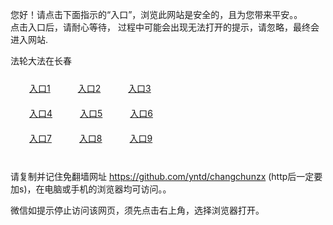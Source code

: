 您好！请点击下面指示的“入口”，浏览此网站是安全的，且为您带来平安。。 <br/>
点击入口后，请耐心等待， 过程中可能会出现无法打开的提示，请忽略，最终会进入网站. </br>

法轮大法在长春<br/>
<div style="padding:10px"><a style="margin:20px" target="_blank" href="https://ddi3qow1tz2ca.cloudfront.net/2Qpsp?mtdsag" id="ccLink1" rel="nofollow">入口1</a> <a target="_blank" style="margin:20px" href="https://d1r974uucr1k2z.cloudfront.net/2Qpsp?cnvej" id="ccLink2" rel="nofollow">入口2</a> <a style="margin:20px" target="_blank" href="https://d56msdu0j2tsl.cloudfront.net/2Qpsp?xryrpjp" id="ccLink3" rel="nofollow">入口3</a></div>

<div style="padding:10px" ><a style="margin:20px" target="_blank" href="https://ddi3qow1tz2ca.cloudfront.net/2Qpsp?mtdsag" id="ccLink4" rel="nofollow">入口4</a> <a style="margin:20px" href="https://d1r974uucr1k2z.cloudfront.net/2Qpsp?cnvej" target="_blank" id="ccLink5" rel="nofollow">入口5</a> <a style="margin:20px" href="https://d56msdu0j2tsl.cloudfront.net/2Qpsp?xryrpjp" target="_blank" id="ccLink6" rel="nofollow">入口6</a></div>

<div style="padding:10px"><a style="margin:20px" target="_blank" href="https://ddi3qow1tz2ca.cloudfront.net/2Qpsp?mtdsag" id="ccLink7" rel="nofollow">入口7</a> <a style="margin:20px" href="https://d1r974uucr1k2z.cloudfront.net/2Qpsp?cnvej" target="_blank" id="ccLink8" rel="nofollow">入口8</a> <a style="margin:20px" target="_blank" href="https://d56msdu0j2tsl.cloudfront.net/2Qpsp?xryrpjp" id="ccLink9" rel="nofollow">入口9</a></div>

<br/>



请复制并记住免翻墙网址 https://github.com/yntd/changchunzx (http后一定要加s)，在电脑或手机的浏览器均可访问。。<br/>

微信如提示停止访问该网页，须先点击右上角，选择浏览器打开。

